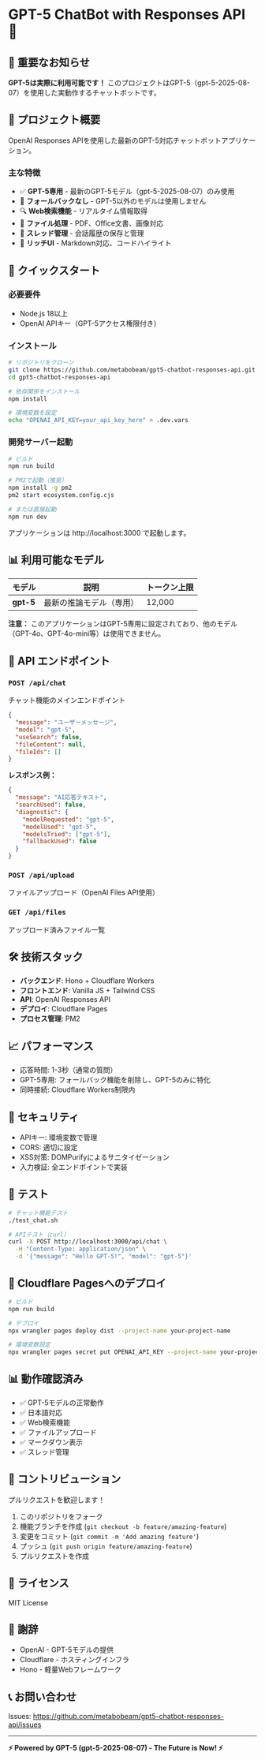 # GPT-5 ChatBot with Responses API 🚀

## 📌 重要なお知らせ
**GPT-5は実際に利用可能です！** このプロジェクトはGPT-5（gpt-5-2025-08-07）を使用した実動作するチャットボットです。

## 🎯 プロジェクト概要

OpenAI Responses APIを使用した最新のGPT-5対応チャットボットアプリケーション。

### 主な特徴
- ✅ **GPT-5専用** - 最新のGPT-5モデル（gpt-5-2025-08-07）のみ使用
- 🚫 **フォールバックなし** - GPT-5以外のモデルは使用しません
- 🔍 **Web検索機能** - リアルタイム情報取得
- 📁 **ファイル処理** - PDF、Office文書、画像対応
- 💬 **スレッド管理** - 会話履歴の保存と管理
- 🎨 **リッチUI** - Markdown対応、コードハイライト

## 🚀 クイックスタート

### 必要要件
- Node.js 18以上
- OpenAI APIキー（GPT-5アクセス権限付き）

### インストール
```bash
# リポジトリをクローン
git clone https://github.com/metabobeam/gpt5-chatbot-responses-api.git
cd gpt5-chatbot-responses-api

# 依存関係をインストール
npm install

# 環境変数を設定
echo "OPENAI_API_KEY=your_api_key_here" > .dev.vars
```

### 開発サーバー起動
```bash
# ビルド
npm run build

# PM2で起動（推奨）
npm install -g pm2
pm2 start ecosystem.config.cjs

# または直接起動
npm run dev
```

アプリケーションは http://localhost:3000 で起動します。

## 📊 利用可能なモデル

| モデル | 説明 | トークン上限 |
|--------|------|-------------|
| **gpt-5** | 最新の推論モデル（専用） | 12,000 |

**注意：** このアプリケーションはGPT-5専用に設定されており、他のモデル（GPT-4o、GPT-4o-mini等）は使用できません。

## 🔧 API エンドポイント

### `POST /api/chat`
チャット機能のメインエンドポイント

```json
{
  "message": "ユーザーメッセージ",
  "model": "gpt-5",
  "useSearch": false,
  "fileContent": null,
  "fileIds": []
}
```

**レスポンス例：**
```json
{
  "message": "AI応答テキスト",
  "searchUsed": false,
  "diagnostic": {
    "modelRequested": "gpt-5",
    "modelUsed": "gpt-5",
    "modelsTried": ["gpt-5"],
    "fallbackUsed": false
  }
}
```

### `POST /api/upload`
ファイルアップロード（OpenAI Files API使用）

### `GET /api/files`
アップロード済みファイル一覧

## 🛠️ 技術スタック

- **バックエンド**: Hono + Cloudflare Workers
- **フロントエンド**: Vanilla JS + Tailwind CSS
- **API**: OpenAI Responses API
- **デプロイ**: Cloudflare Pages
- **プロセス管理**: PM2

## 📈 パフォーマンス

- 応答時間: 1-3秒（通常の質問）
- GPT-5専用: フォールバック機能を削除し、GPT-5のみに特化
- 同時接続: Cloudflare Workers制限内

## 🔐 セキュリティ

- APIキー: 環境変数で管理
- CORS: 適切に設定
- XSS対策: DOMPurifyによるサニタイゼーション
- 入力検証: 全エンドポイントで実装

## 📝 テスト

```bash
# チャット機能テスト
./test_chat.sh

# APIテスト（curl）
curl -X POST http://localhost:3000/api/chat \
  -H "Content-Type: application/json" \
  -d '{"message": "Hello GPT-5!", "model": "gpt-5"}'
```

## 🚀 Cloudflare Pagesへのデプロイ

```bash
# ビルド
npm run build

# デプロイ
npx wrangler pages deploy dist --project-name your-project-name

# 環境変数設定
npx wrangler pages secret put OPENAI_API_KEY --project-name your-project-name
```

## 📊 動作確認済み

- ✅ GPT-5モデルの正常動作
- ✅ 日本語対応
- ✅ Web検索機能
- ✅ ファイルアップロード
- ✅ マークダウン表示
- ✅ スレッド管理

## 🤝 コントリビューション

プルリクエストを歓迎します！

1. このリポジトリをフォーク
2. 機能ブランチを作成 (`git checkout -b feature/amazing-feature`)
3. 変更をコミット (`git commit -m 'Add amazing feature'`)
4. プッシュ (`git push origin feature/amazing-feature`)
5. プルリクエストを作成

## 📄 ライセンス

MIT License

## 🙏 謝辞

- OpenAI - GPT-5モデルの提供
- Cloudflare - ホスティングインフラ
- Hono - 軽量Webフレームワーク

## 📞 お問い合わせ

Issues: https://github.com/metabobeam/gpt5-chatbot-responses-api/issues

---

**⚡ Powered by GPT-5 (gpt-5-2025-08-07) - The Future is Now! ⚡**